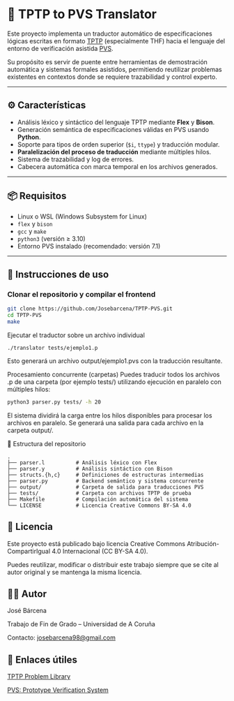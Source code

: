 # 🧠 TPTP to PVS Translator

Este proyecto implementa un traductor automático de especificaciones lógicas escritas en formato [TPTP](http://www.tptp.org/) (especialmente THF) hacia el lenguaje del entorno de verificación asistida [PVS](https://pvs.csl.sri.com/).

Su propósito es servir de puente entre herramientas de demostración automática y sistemas formales asistidos, permitiendo reutilizar problemas existentes en contextos donde se requiere trazabilidad y control experto.

---

## ⚙️ Características

- Análisis léxico y sintáctico del lenguaje TPTP mediante **Flex** y **Bison**.
- Generación semántica de especificaciones válidas en PVS usando **Python**.
- Soporte para tipos de orden superior (`$i`, `ttype`) y traducción modular.
- **Paralelización del proceso de traducción** mediante múltiples hilos.
- Sistema de trazabilidad y log de errores.
- Cabecera automática con marca temporal en los archivos generados.

---

## 📦 Requisitos

- Linux o WSL (Windows Subsystem for Linux)
- `flex` y `bison`
- `gcc` y `make`
- `python3` (versión ≥ 3.10)
- Entorno PVS instalado (recomendado: versión 7.1)

---

## 🚀 Instrucciones de uso

### Clonar el repositorio y compilar el frontend

```bash
git clone https://github.com/Josebarcena/TPTP-PVS.git
cd TPTP-PVS
make
```
Ejecutar el traductor sobre un archivo individual
```
./translator tests/ejemplo1.p

```
Esto generará un archivo output/ejemplo1.pvs con la traducción resultante.

Procesamiento concurrente (carpetas)
Puedes traducir todos los archivos .p de una carpeta (por ejemplo tests/) utilizando ejecución en paralelo con múltiples hilos:

```bash
python3 parser.py tests/ -h 20
```

El sistema dividirá la carga entre los hilos disponibles para procesar los archivos en paralelo. Se generará una salida para cada archivo en la carpeta output/.

📁 Estructura del repositorio
```tree
.
├── parser.l          # Análisis léxico con Flex
├── parser.y          # Análisis sintáctico con Bison
├── structs.{h,c}     # Definiciones de estructuras intermedias
├── parser.py         # Backend semántico y sistema concurrente
├── output/           # Carpeta de salida para traducciones PVS
├── tests/            # Carpeta con archivos TPTP de prueba
├── Makefile          # Compilación automática del sistema
└── LICENSE           # Licencia Creative Commons BY-SA 4.0
```
## 📄 Licencia
Este proyecto está publicado bajo licencia Creative Commons Atribución-CompartirIgual 4.0 Internacional (CC BY-SA 4.0).

Puedes reutilizar, modificar o distribuir este trabajo siempre que se cite al autor original y se mantenga la misma licencia.

## 👨‍💻 Autor
José Bárcena

Trabajo de Fin de Grado – Universidad de A Coruña

Contacto: [josebarcena98@gmail.com](mailto:josebarcena98@gmail.com)

## 🔗 Enlaces útiles
[TPTP Problem Library](http://www.tptp.org/)

[PVS: Prototype Verification System](https://pvs.csl.sri.com/)
